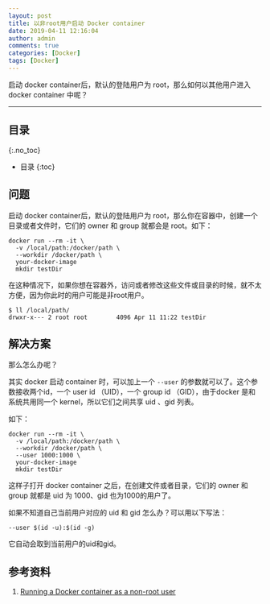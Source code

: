 ```yaml
---
layout: post
title: 以非root用户启动 Docker container
date: 2019-04-11 12:16:04
author: admin
comments: true
categories: [Docker]
tags: [Docker]
---
```


启动 docker container后，默认的登陆用户为 root，那么如何以其他用户进入docker container 中呢？

<!-- more -->
---

## 目录
{:.no_toc}

* 目录
{:toc}
## 问题

启动 docker container后，默认的登陆用户为 root，那么你在容器中，创建一个目录或者文件时，它们的 owner 和 group 就都会是 root。如下：

```shell
docker run --rm -it \
  -v /local/path:/docker/path \ 
  --workdir /docker/path \  
  your-docker-image 
  mkdir testDir 
```

在这种情况下，如果你想在容器外，访问或者修改这些文件或目录的时候，就不太方便，因为你此时的用户可能是非root用户。

```shell
$ ll /local/path/
drwxr-x--- 2 root root        4096 Apr 11 11:22 testDir
```

## 解决方案

那么怎么办呢？

其实 docker 启动 container 时，可以加上一个 `--user` 的参数就可以了。这个参数接收两个id，一个 user id （UID），一个 group id （GID），由于docker 是和 系统共用同一个 kernel，所以它们之间共享 uid 、gid 列表。

如下：

```shell
docker run --rm -it \
  -v /local/path:/docker/path \ 
  --workdir /docker/path \  
  --user 1000:1000 \ 
  your-docker-image 
  mkdir testDir 
```

这样子打开 docker container 之后，在创建文件或者目录，它们的 owner 和 group 就都是 uid 为 1000、gid 也为1000的用户了。

如果不知道自己当前用户对应的 uid 和 gid 怎么办？可以用以下写法：

```shell
--user $(id -u):$(id -g)
```

它自动会取到当前用户的uid和gid。

## 参考资料

1. [Running a Docker container as a non-root user](https://medium.com/redbubble/running-a-docker-container-as-a-non-root-user-7d2e00f8ee15)


